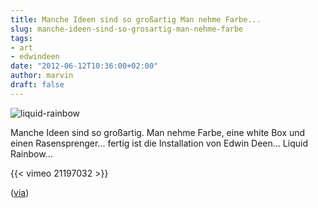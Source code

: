 ```yaml
---
title: Manche Ideen sind so großartig Man nehme Farbe...
slug: manche-ideen-sind-so-grosartig-man-nehme-farbe
tags:
- art
- edwindeen
date: "2012-06-12T10:36:00+02:00"
author: marvin
draft: false
---
```

![liquid-rainbow](/images/liquid-rainbow.jpg)

Manche Ideen sind so großartig. Man nehme Farbe, eine white Box und
einen Rasensprenger... fertig ist die Installation von Edwin Deen...
Liquid Rainbow...

{{< vimeo 21197032   >}}

([via](http://www.doobybrain.com/2012/06/11/liquid-rainbow-by-edwin-deen/))